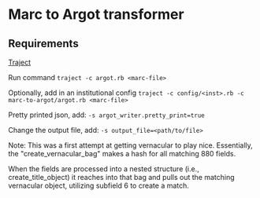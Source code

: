 # Marc to Argot transformer
 
## Requirements
[Traject](https://github.com/traject/traject)

Run command 
`traject -c argot.rb <marc-file>`

Optionally, add in an institutional config
`traject -c config/<inst>.rb -c marc-to-argot/argot.rb <marc-file>`

Pretty printed json, add:
`-s argot_writer.pretty_print=true`

Change the output file, add:
`-s output_file=<path/to/file>`

Note:
This was a first attempt at getting vernacular to play nice. Essentially,
the "create_vernacular_bag" makes a hash for all matching 880 fields.

When the fields are processed into a nested structure (i.e., create_title_object)
it reaches into that bag and pulls out the matching vernacular object, utilizing
subfield 6 to create a match.

